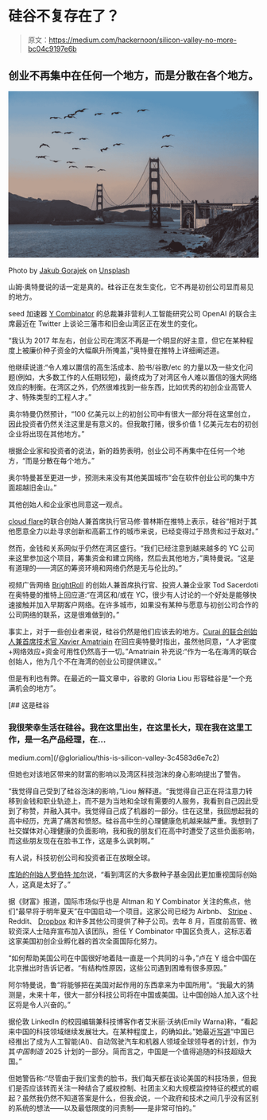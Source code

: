 # 硅谷不复存在了？

> 原文：<https://medium.com/hackernoon/silicon-valley-no-more-bc04c9197e6b>

## 创业不再集中在任何一个地方，而是分散在各个地方。

![](img/f71396817530f6282c5ec8b67753148f.png)

Photo by [Jakub Gorajek](https://unsplash.com/photos/xC41_fGtp6A?utm_source=unsplash&utm_medium=referral&utm_content=creditCopyText) on [Unsplash](https://medium.com/u/2053395ac335?source=post_page-----bc04c9197e6b--------------------------------)

山姆·奥特曼说的话一定是真的。硅谷正在发生变化，它不再是初创公司显而易见的地方。

seed 加速器 [Y Combinator](https://medium.com/u/cb8adc841a29?source=post_page-----bc04c9197e6b--------------------------------) 的总裁兼非营利人工智能研究公司 OpenAI 的联合主席最近在 Twitter 上谈论三藩市和旧金山湾区正在发生的变化。

“我认为 2017 年左右，创业公司在湾区不再是一个明显的好主意，但它在某种程度上被廉价种子资金的大幅飙升所掩盖，”奥特曼在推特上详细阐述道。

他继续说道:“令人难以置信的高生活成本、脸书/谷歌/etc 的力量以及一些文化问题(例如，大多数工作的人任期较短)，最终成为了对湾区令人难以置信的强大网络效应的制衡。在湾区之外，仍然很难找到一些东西，比如优秀的初创企业高管人才、特殊类型的工程人才。”

奥尔特曼仍然预计，“100 亿美元以上的初创公司中有很大一部分将在这里创立，因此投资者仍然关注这里是有意义的。但我敢打赌，很多价值 1 亿美元左右的初创企业将出现在其他地方。”

根据企业家和投资者的说法，新的趋势表明，创业公司不再集中在任何一个地方，“而是分散在每个地方。”

奥尔特曼甚至更进一步，预测未来没有其他美国城市“会在软件创业公司的集中方面超越旧金山。”

其他创始人和企业家也同意这一观点。

[](https://medium.com/u/de67919e7f2e?source=post_page-----bc04c9197e6b--------------------------------)[cloud flare](https://medium.com/u/a00e599743a7?source=post_page-----bc04c9197e6b--------------------------------)的联合创始人兼首席执行官马修·普林斯在推特上表示，硅谷“相对于其他愿意全力以赴寻求创新和高薪工作的城市来说，已经变得过于昂贵和过于敌对。”

然而，金钱和关系网似乎仍然在湾区盛行。“我们已经注意到越来越多的 YC 公司来这里参加这个项目，筹集资金和建立网络，然后去其他地方，”奥特曼说。“这是有道理的——湾区的筹资环境和网络仍然是无与伦比的。”

视频广告网络 [BrightRoll](https://medium.com/u/bf1fb01eea8e?source=post_page-----bc04c9197e6b--------------------------------) 的创始人兼首席执行官、投资人兼企业家 Tod Sacerdoti 在奥特曼的推特上回应道:“在湾区和/或在 YC，很少有人讨论的一个好处是能够快速接触并加入早期客户网络。在许多城市，如果没有某种与愿意与初创公司合作的公司网络的联系，这是很难做到的。”

事实上，对于一些创业者来说，硅谷仍然是他们应该去的地方。[Curai 的联合创始人兼首席技术官 Xavier Amatriain](https://medium.com/u/dfc102dddf47?source=post_page-----bc04c9197e6b--------------------------------) 在回应奥特曼时指出，虽然他同意，“人才密度+网络效应+资金可用性仍然高于一切。”Amatriain 补充说:“作为一名在海湾的联合创始人，他为几个不在海湾的创业公司提供建议。”

但是有利也有弊。在最近的一篇文章中，谷歌的 Gloria Liou 形容硅谷是“一个充满机会的地方”。

 [## 这是硅谷

### 我很荣幸生活在硅谷。我在这里出生，在这里长大，现在我在这里工作，是一名产品经理，在…

medium.com](/@glorialiou/this-is-silicon-valley-3c4583d6e7c2) 

但她也对该地区带来的财富的影响以及湾区科技泡沫的身心影响提出了警告。

“我觉得自己受到了硅谷泡沫的影响，”Liou 解释道。“我觉得自己正在将注意力转移到金钱和职业轨迹上，而不是为当地和全球有需要的人服务，我看到自己因此受到了称赞，并融入其中。我觉得自己成了机器的一部分。住在这里，我回想起我的高中经历，充满了痛苦和愤怒。硅谷高中生的心理健康危机越来越严重。我想到了社交媒体对心理健康的负面影响，我和我的朋友们在高中时遭受了这些负面影响，而这些朋友现在在脸书工作，这是多么讽刺啊。”

有人说，科技初创公司和投资者正在放眼全球。

[库珀的创始人罗伯特·加尔](https://medium.com/u/f8700a8bc497?source=post_page-----bc04c9197e6b--------------------------------)说，“看到湾区的大多数种子基金因此更加重视国际创始人，这真是太好了。”

据《财富》报道，国际市场似乎也是 Altman 和 Y Combinator 关注的焦点，他们“最早将于明年夏天”在中国启动一个项目。这家公司已经为 Airbnb、 [Stripe](https://medium.com/u/3ecae35d6d66?source=post_page-----bc04c9197e6b--------------------------------) 、Reddit、 [Dropbox](https://medium.com/u/2d2c8f4cb281?source=post_page-----bc04c9197e6b--------------------------------) 和许多其他公司提供了种子公司。去年 8 月，百度前高管、微软资深人士陆弃宣布加入该团队，担任 Y Combinator 中国区负责人，这标志着这家美国初创企业孵化器的首次全面国际化努力。

“如何帮助美国公司在中国很好地着陆一直是一个共同的斗争，”卢在 Y 组合中国在北京推出时告诉记者。“有结构性原因，这些公司遇到困难有很多原因。”

阿尔特曼说，鲁“将能够把在美国对起作用的东西拿来为中国所用”。“我最大的猜测是，未来十年，很大一部分科技公司将在中国或美国。让中国创始人加入这个社区将是令人兴奋的。”

据伦敦 LinkedIn 的校园编辑兼科技博客作者艾米丽·沃纳(Emily Warna)称，“看起来中国的科技领域继续发展壮大。在某种程度上，的确如此。”她最近[写道](/@emilywarna/silicon-valley-vs-electronics-street-who-should-we-fear-more-8e9ff1941ebf)“中国已经推出了成为人工智能(AI)、自动驾驶汽车和机器人领域全球领导者的计划，作为其*中国制造* 2025 计划的一部分。简而言之，中国是一个值得追随的科技超级大国。”

但她警告称:“尽管由于我们宝贵的脸书，我们每天都在谈论美国的科技场景，但我们是否应该转而关注一种结合了威权控制、社团主义和大规模监控特征的模式的崛起？虽然我仍然不知道答案是什么，但我*会*说，一个政府和技术之间几乎没有区别的系统的想法——以及最低限度的问责制——是非常可怕的。”